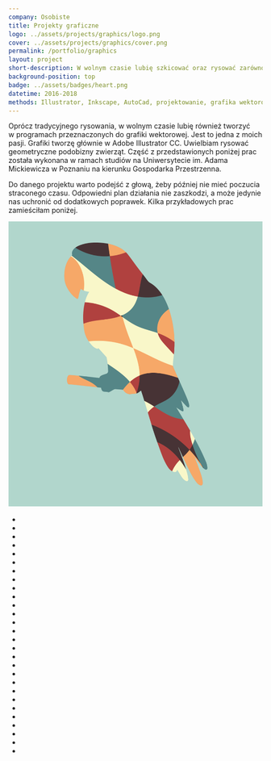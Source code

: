 ```yaml
---
company: Osobiste
title: Projekty graficzne
logo: ../assets/projects/graphics/logo.png
cover: ../assets/projects/graphics/cover.png
permalink: /portfolio/graphics
layout: project
short-description: W wolnym czasie lubię szkicować oraz rysować zarówno na zwykłej kartce papieru jak i&nbsp;w&nbsp;programach przeznaczonych głównie do tworzenia grafiki wektorowej
background-position: top
badge: ../assets/badges/heart.png
datetime: 2016-2018
methods: Illustrator, Inkscape, AutoCad, projektowanie, grafika wektorowa, umiejętności planowania, umiejętności twórczego rozwiązywania problemów, zdolności manualne, umiejętność organizacji własnej pracy, projekt komputerowy
---
```


Oprócz tradycyjnego rysowania, w&nbsp;wolnym czasie lubię również tworzyć w&nbsp;programach przeznaczonych do grafiki wektorowej. Jest to jedna z&nbsp;moich pasji. Grafiki tworzę głównie w&nbsp;Adobe Illustrator&nbsp;CC. Uwielbiam rysować geometryczne podobizny zwierząt. Część z&nbsp;przedstawionych poniżej prac została wykonana w&nbsp;ramach studiów na Uniwersytecie im.&nbsp;Adama Mickiewicza w&nbsp;Poznaniu na kierunku Gospodarka Przestrzenna.

Do danego projektu warto podejść z&nbsp;głową, żeby później nie mieć poczucia straconego czasu. Odpowiedni plan działania nie zaszkodzi, a&nbsp;może jedynie nas uchronić od dodatkowych poprawek. Kilka przykładowych prac zamieściłam poniżej.

<div class="project-image">
	<img src="../assets/projects/graphics/0.png" />
</div>

<ul class="gallery">
	<li class="item" href="../assets/projects/graphics/1.jpg" style="background-image: url(../assets/projects/graphics/1.jpg);"></li>
	<li class="item" href="../assets/projects/graphics/1.png" style="background-image: url(../assets/projects/graphics/1.png);"></li>
	<li class="item" href="../assets/projects/graphics/2.jpg" style="background-image: url(../assets/projects/graphics/2.jpg);"></li>
	<li class="item" href="../assets/projects/graphics/3.jpg" style="background-image: url(../assets/projects/graphics/3.jpg);"></li>
	<li class="item" href="../assets/projects/graphics/4.jpg" style="background-image: url(../assets/projects/graphics/4.jpg);"></li>
	<li class="item" href="../assets/projects/graphics/5.jpg" style="background-image: url(../assets/projects/graphics/5.jpg);"></li>
	<li class="item" href="../assets/projects/graphics/6.jpg" style="background-image: url(../assets/projects/graphics/6.jpg);"></li>
	<li class="item" href="../assets/projects/graphics/7.jpg" style="background-image: url(../assets/projects/graphics/7.jpg);"></li>
	<li class="item" href="../assets/projects/graphics/8.jpg" style="background-image: url(../assets/projects/graphics/8.jpg);"></li>
	<li class="item" href="../assets/projects/graphics/9.jpg" style="background-image: url(../assets/projects/graphics/9.jpg);"></li>
	<li class="item" href="../assets/projects/graphics/10.jpg" style="background-image: url(../assets/projects/graphics/10.jpg);"></li>
	<li class="item" href="../assets/projects/graphics/11.jpg" style="background-image: url(../assets/projects/graphics/11.jpg);"></li>
	<li class="item" href="../assets/projects/graphics/12.jpg" style="background-image: url(../assets/projects/graphics/12.jpg);"></li>
	<li class="item" href="../assets/projects/graphics/13.jpg" style="background-image: url(../assets/projects/graphics/13.jpg);"></li>
	<li class="item" href="../assets/projects/graphics/14.jpg" style="background-image: url(../assets/projects/graphics/14.jpg);"></li>
	<li class="item" href="../assets/projects/graphics/15.jpg" style="background-image: url(../assets/projects/graphics/15.jpg);"></li>
	<li class="item" href="../assets/projects/graphics/16.jpg" style="background-image: url(../assets/projects/graphics/16.jpg);"></li>
	<li class="item" href="../assets/projects/graphics/17.jpg" style="background-image: url(../assets/projects/graphics/17.jpg);"></li>
	<li class="item" href="../assets/projects/graphics/18.jpg" style="background-image: url(../assets/projects/graphics/18.jpg);"></li>
	<li class="item" href="../assets/projects/graphics/19.jpg" style="background-image: url(../assets/projects/graphics/19.jpg);"></li>
	<li class="item" href="../assets/projects/graphics/20.jpg" style="background-image: url(../assets/projects/graphics/20.jpg);"></li>
	<li class="item" href="../assets/projects/graphics/21.jpg" style="background-image: url(../assets/projects/graphics/21.jpg);"></li>
	<li class="item" href="../assets/projects/graphics/22.jpg" style="background-image: url(../assets/projects/graphics/22.jpg);"></li>
	<li class="item" href="../assets/projects/graphics/23.jpg" style="background-image: url(../assets/projects/graphics/23.jpg);"></li>
	<li class="item" href="../assets/projects/graphics/24.jpg" style="background-image: url(../assets/projects/graphics/24.jpg);"></li>
	<li class="item" href="../assets/projects/graphics/25.jpg" style="background-image: url(../assets/projects/graphics/25.jpg);"></li>
	<li class="item" href="../assets/projects/graphics/26.jpg" style="background-image: url(../assets/projects/graphics/26.jpg);"></li>
	<li class="item" href="../assets/projects/graphics/27.jpg" style="background-image: url(../assets/projects/graphics/27.jpg);"></li>
</ul>

<script src="../assets/scripts/gallery/luminous.min.js"></script>
<script>
	new LuminousGallery(document.querySelectorAll('.item'), {}, {
		closeOnScroll: true
	});
</script>
<link rel="stylesheet" href="../assets/scripts/gallery/luminous-basic.min.css" />
